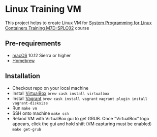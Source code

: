 # Linux Training VM

This project helps to create Linux VM for [System Programming for Linux Containers Training M7D-SPLC02](http://man7.org/training/sys_prog_lxcon/index.html) course

## Pre-requirements

- [macOS](https://en.wikipedia.org/wiki/MacOS) 10.12 Sierra or higher
- [Homebrew](https://brew.sh/)

## Installation

- Checkout repo on your local machine
- Install [VirtualBox](https://www.virtualbox.org/)
  `brew cask install virtualbox`
- Install [Vagrant](https://www.vagrantup.com/intro/index.html)
  `brew cask install vagrant`
  `vagrant plugin install vagrant-disksize`
- Run
  `make vm`
- SSH onto machine
  `make ssh`
- Relaod VM with VirtualBox gui to get GRUB.
  Once "VirtualBox" logo appears, click the gui and hold shift (VM capturing must be enabled)
  `make get-grub`

